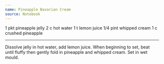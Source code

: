 ```yaml
---
name: Pineapple Bavarian Cream
source: Notebook
---
```


1 pkt pineapple jelly
2 c hot water
1 t lemon juice
1/4 pint whipped cream
1 c crushed pineapple

---

Dissolve jelly in hot water, add lemon juice.  When beginning to set, beat until fluffy then gently fold in pineapple and whipped cream.  Set in wet mould.

